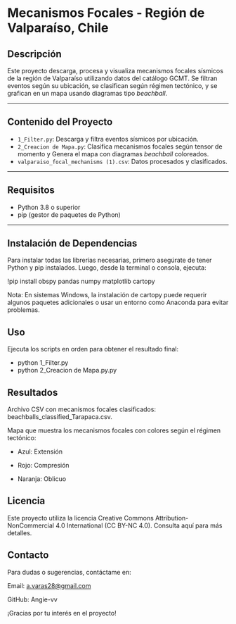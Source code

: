 # Mecanismos Focales - Región de Valparaíso, Chile

## Descripción

Este proyecto descarga, procesa y visualiza mecanismos focales sísmicos de la región de Valparaíso utilizando datos del catálogo GCMT. Se filtran eventos según su ubicación, se clasifican según régimen tectónico, y se grafican en un mapa usando diagramas tipo *beachball*.

---

## Contenido del Proyecto

- `1_Filter.py`: Descarga y filtra eventos sísmicos por ubicación.
- `2_Creacion de Mapa.py`: Clasifica mecanismos focales según tensor de momento y Genera el mapa con diagramas *beachball* coloreados.
- `valparaiso_focal_mechanisms (1).csv`: Datos procesados y clasificados.


---

## Requisitos

- Python 3.8 o superior
- pip (gestor de paquetes de Python)

---

## Instalación de Dependencias

Para instalar todas las librerías necesarias, primero asegúrate de tener Python y pip instalados. Luego, desde la terminal o consola, ejecuta:

!pip install obspy pandas numpy matplotlib cartopy

Nota: En sistemas Windows, la instalación de cartopy puede requerir algunos paquetes adicionales o usar un entorno como Anaconda para evitar problemas.


## Uso
Ejecuta los scripts en orden para obtener el resultado final:

- python 1_Filter.py
- python 2_Creacion de Mapa.py.py

## Resultados
Archivo CSV con mecanismos focales clasificados: beachballs_classified_Tarapaca.csv.

Mapa que muestra los mecanismos focales con colores según el régimen tectónico:

- Azul: Extensión

- Rojo: Compresión

- Naranja: Oblicuo

## Licencia
Este proyecto utiliza la licencia Creative Commons Attribution-NonCommercial 4.0 International (CC BY-NC 4.0).
Consulta aquí para más detalles.

## Contacto
Para dudas o sugerencias, contáctame en:

Email: a.varas28@gmail.com

GitHub: Angie-vv

¡Gracias por tu interés en el proyecto!
